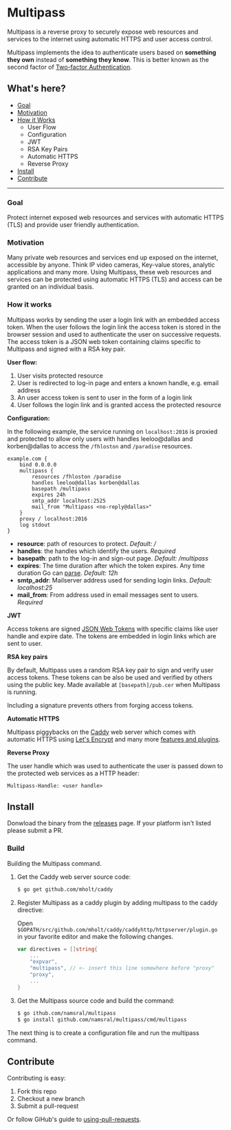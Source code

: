 Multipass
=========

Multipass is a reverse proxy to securely expose web resources and services to the internet using automatic HTTPS and user access control.

Multipass implements the idea to authenticate users based on __something they own__ instead of __something they know__. This is better known as the second factor of [Two-factor Authentication][2fa].


What's here?
------------

- [Goal](#goal)
- [Motivation](#motivation)
- [How it Works](#how-it-works)
	- User Flow
	- Configuration
	- JWT
	- RSA Key Pairs
	- Automatic HTTPS
	- Reverse Proxy
- [Install](#install)
- [Contribute](#contribute)

---


### Goal

Protect internet exposed web resources and services with automatic HTTPS (TLS) and provide user friendly authentication.


### Motivation

Many private web resources and services end up exposed on the internet, accessible by anyone. Think IP video cameras, Key-value stores, analytic applications and many more. Using Multipass, these web resources and services can be protected using automatic HTTPS (TLS) and access can be granted on an individual basis.


### How it works

Multipass works by sending the user a login link with an embedded access token. When the user follows the login link the access token is stored in the browser session and used to authenticate the user on successive requests. The access token is a JSON web token containing claims specific to Multipass and signed with a RSA key pair.

__User flow:__

1. User visits protected resource
2. User is redirected to log-in page and enters a known handle, e.g. email address
3. An user access token is sent to user in the form of a login link
4. User follows the login link and is granted access the protected resource


__Configuration:__

In the following example, the service running on `localhost:2016` is proxied and protected to allow only users with handles leeloo@dallas and korben@dallas to access the  `/fhloston` and `/paradise` resources.

```
example.com {
	bind 0.0.0.0
	multipass {
		resources /fhloston /paradise
		handles leeloo@dallas korben@dallas
		basepath /multipass
		expires 24h
		smtp_addr localhost:2525
		mail_from "Multipass <no-reply@dallas>"
	}
	proxy / localhost:2016
	log stdout
}
```

- __resource__: path of resources to protect. _Default: /_
- __handles__: the handles which identify the users. _Required_
- __basepath__: path to the log-in and sign-out page. _Default: /multipass_
- __expires__: The time duration after which the token expires. Any time duration Go can [parse][goduration]. _Default: 12h_
- __smtp_addr__: Mailserver address used for sending login links. _Default: localhost:25_
- __mail_from__: From address used in email messages sent to users. _Required_


__JWT__

Access tokens are signed [JSON Web Tokens][jwt] with specific claims like user handle and expire date. The tokens are embedded in login links which are sent to user.


__RSA key pairs__

By default, Multipass uses a random RSA key pair to sign and verify user access tokens. These tokens can be also be used and verified by others using the public key. Made available at `[basepath]/pub.cer` when Multipass is running.

Including a signature prevents others from forging access tokens.


__Automatic HTTPS__

Multipass piggybacks on the [Caddy][caddy] web server which comes with automatic HTTPS using [Let's Encrypt][lets] and many more [features and plugins][caddydocs].


__Reverse Proxy__

The user handle which was used to authenticate the user is passed down to the protected web services as a HTTP header:

```
Multipass-Handle: <user handle>
```


Install
-------

Donwload the binary from the [releases][releases] page. If your platform isn't listed please submit a PR.


### Build

Building the Multipass command.

1. Get the Caddy web server source code:

	```sh
	$ go get github.com/mholt/caddy
	```

2. Register Multipass as a caddy plugin by adding multipass to the caddy directive:

	Open `$GOPATH/src/github.com/mholt/caddy/caddyhttp/httpserver/plugin.go` in your favorite editor and make the following changes.

	```go
	var directives = []string{
		...
	 	"expvar",
		"multipass", // <- insert this line somewhere before "proxy"
		"proxy",
		...
	}
	```

3. Get the Multipass source code and build the command:

	```sh
	$ go ithub.com/namsral/multipass
	$ go install github.com/namsral/multipass/cmd/multipass
	```

The next thing is to create a configuration file and run the multipass command.


Contribute
----------

Contributing is easy:

1. Fork this repo
2. Checkout a new branch
3. Submit a pull-request

Or follow GiHub's guide to [using-pull-requests].


[lets]:https://letsencrypt.org
[caddy]:https://caddyserver.com
[caddydocs]:https://caddyserver.com/docs
[jwt]:https://jwt.io
[goduration]:https://golang.org/pkg/time/#ParseDuration
[releases]:https://github.com/namsral/multipass/releases
[2fa]:https://en.wikipedia.org/wiki/Multi-factor_authentication
[using-pull-requests]:https://help.github.com/articles/using-pull-requests/
